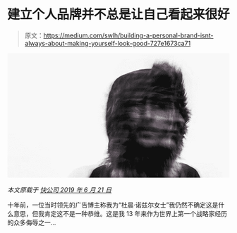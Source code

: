 # 建立个人品牌并不总是让自己看起来很好

> 原文：<https://medium.com/swlh/building-a-personal-brand-isnt-always-about-making-yourself-look-good-727e1673ca71>

![](img/896441f6235d95d1f413f3720add912d.png)

*本文原载于* [*快公司 2019 年 6 月 21 日*](https://www.fastcompany.com/90366736/building-a-personal-brand-isnt-always-about-making-yourself-look-good?partner=newscred&utm_source=newscred&utm_medium=feed&utm_campaign=newscred+fastcompany&utm_content=newscred)

十年前，一位当时领先的广告博主称我为“杜晨·诺兹尔女士”我仍然不确定这是什么意思，但我肯定这不是一种恭维。这是我 13 年来作为世界上第一个战略家经历的众多侮辱之一…